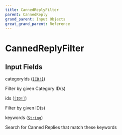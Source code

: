 ```yaml
---
title: CannedReplyFilter
parent: CannedReply
grand_parent: Input Objects
great_grand_parent: Reference
---
```


<h1>CannedReplyFilter</h1>

<h2>Input Fields</h2>

<div class="field-entry ">
  <span id="category_ids" class="field-name anchored">categoryIds (<code><a href="/docs/reference/scalar/id">[ID!]</a></code>)</span>

  <div class="description-wrapper">
   <p>Filter by given Category ID(s)</p>

  </div>
</div>

<div class="field-entry ">
  <span id="ids" class="field-name anchored">ids (<code><a href="/docs/reference/scalar/id">[ID!]</a></code>)</span>

  <div class="description-wrapper">
   <p>Filter by given ID(s)</p>

  </div>
</div>

<div class="field-entry ">
  <span id="keywords" class="field-name anchored">keywords (<code><a href="/docs/reference/scalar/string">String</a></code>)</span>

  <div class="description-wrapper">
   <p>Search for Canned Replies that match these keywords</p>

  </div>
</div>


